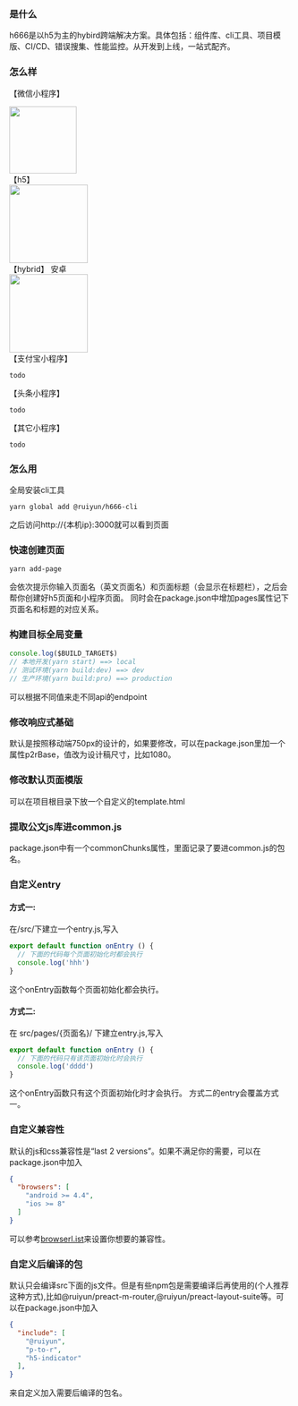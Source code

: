 ### 是什么
h666是以h5为主的hybird跨端解决方案。具体包括：组件库、cli工具、项目模版、CI/CD、错误搜集、性能监控。从开发到上线，一站式配齐。

### 怎么样
【微信小程序】
<div><img src="https://h666-demo.ruiyun2015.com/h666-wechat.png" width="120"></div>
【h5】
<div><img src="https://h666-demo.ruiyun2015.com/h666-h5.png" width="140"></div>
【hybrid】
安卓
<div><img src="https://h666-demo.ruiyun2015.com/h666-android.png" width="140"></div>
【支付宝小程序】

```
todo
```
【头条小程序】
```
todo
```
【其它小程序】
```
todo
```
### 怎么用
全局安装cli工具
```
yarn global add @ruiyun/h666-cli
```
之后访问http://{本机ip}:3000就可以看到页面

### 快速创建页面
```
yarn add-page
```
会依次提示你输入页面名（英文页面名）和页面标题（会显示在标题栏），之后会帮你创建好h5页面和小程序页面。
同时会在package.json中增加pages属性记下页面名和标题的对应关系。

### 构建目标全局变量
```javascript
console.log($BUILD_TARGET$)
// 本地开发(yarn start) ==> local
// 测试环境(yarn build:dev) ==> dev
// 生产环境(yarn build:pro) ==> production
```
可以根据不同值来走不同api的endpoint

### 修改响应式基础
默认是按照移动端750px的设计的，如果要修改，可以在package.json里加一个属性p2rBase，值改为设计稿尺寸，比如1080。

### 修改默认页面模版
可以在项目根目录下放一个自定义的template.html

### 提取公文js库进common.js
package.json中有一个commonChunks属性，里面记录了要进common.js的包名。

### 自定义entry
#### 方式一:
在/src/下建立一个entry.js,写入
```javascript
export default function onEntry () {
  // 下面的代码每个页面初始化时都会执行
  console.log('hhh')
}
```
这个onEntry函数每个页面初始化都会执行。
#### 方式二:
在 src/pages/{页面名}/ 下建立entry.js,写入
```javascript
export default function onEntry () {
  // 下面的代码只有该页面初始化时会执行
  console.log('dddd')
}
```
这个onEntry函数只有这个页面初始化时才会执行。
方式二的entry会覆盖方式一。

### 自定义兼容性
默认的js和css兼容性是“last 2 versions”。如果不满足你的需要，可以在package.json中加入
```json
{
  "browsers": [
    "android >= 4.4",
    "ios >= 8"
  ]
}
```
可以参考[browserl.ist](https://browserl.ist/)来设置你想要的兼容性。

### 自定义后编译的包
默认只会编译src下面的js文件。但是有些npm包是需要编译后再使用的(个人推荐这种方式),比如@ruiyun/preact-m-router,@ruiyun/preact-layout-suite等。可以在package.json中加入
```json
{
  "include": [
    "@ruiyun",
    "p-to-r",
    "h5-indicator"
  ],
}
```
来自定义加入需要后编译的包名。